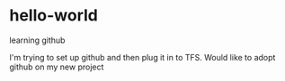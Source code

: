 # hello-world
learning github

I'm trying to set up github and then plug it in to TFS. Would like to adopt github on my new project
